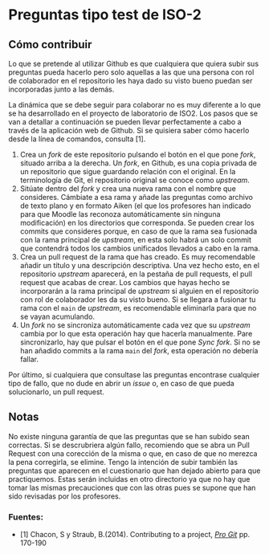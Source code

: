 # Preguntas tipo test de ISO-2

## Cómo contribuir
Lo que se pretende al utilizar Github es que cualquiera que quiera subir sus preguntas pueda hacerlo
pero solo aquellas a las que una persona con rol de colaborador en el repositorio les haya dado su visto
bueno puedan ser incorporadas junto a las demás.

La dinámica que se debe seguir para colaborar no es muy diferente a lo que se ha desarrollado en el proyecto
de laboratorio de ISO2. Los pasos que se van a detallar a continuación se pueden llevar perfectamente a cabo a
través de la aplicación web de Github. Si se quisiera saber cómo hacerlo desde la línea de comandos, consulta [1].

1. Crea un _fork_ de este repositorio pulsando el botón en el que pone _fork_, situado arriba a la derecha. Un _fork_, 
en Github, es una copia privada de un repositorio que sigue guardando relación con el original. En la terminología de Git, el repositorio original
se conoce como _upstream_.
2. Sitúate dentro del _fork_ y crea una nueva rama con el nombre que consideres. Cámbiate a esa rama y añade las preguntas
como archivo de texto plano y en formato Aiken (el que los profesores han indicado para que Moodle las reconoza automáticamente sin ninguna modificación) en los directorios
que corresponda. Se pueden crear los commits que consideres porque, en caso de que la rama sea fusionada con la rama principal de _upstream_, en esta solo habrá un solo commit que contendrá
todos los cambios unificados llevados a cabo en la rama.
3. Crea un pull request de la rama que has creado. Es muy recomendable añadir un título y una descripción descriptiva. Una
vez hecho esto, en el repositorio _upstream_ aparecerá, en la pestaña de pull requests, el pull request que acabas de crear. Los cambios
que hayas hecho se incorporarán a la rama principal de _upstream_ si alguien en el repositorio con rol de colaborador les da su visto bueno.
Si se llegara a fusionar tu rama con el `main` de _upstream_, es recomendable eliminarla para que no se vayan acumulando.
4. Un _fork_ no se sincroniza automáticamente cada vez que su _upstream_ cambia por lo que esta operación hay que hacerla manualmente. Pare sincronizarlo,
hay que pulsar el botón en el que pone _Sync fork_. Si no se han añadido commits a la rama `main` del _fork_, esta operación no debería fallar.

Por último, si cualquiera que consultase las preguntas encontrase cualquier tipo de fallo, que no dude en abrir un _issue_ o, en caso de que
pueda solucionarlo, un pull request.

## Notas
No existe ninguna garantía de que las preguntas que se han subido sean correctas. Si se descrubriera algún fallo, recomiendo que se abra un
Pull Request con una corección de la misma o que, en caso de que no merezca la pena corregirla, se elimine. Tengo la intención de subir también
las preguntas que aparecen en el cuestionario que han dejado abierto para que practiquemos. Estas serán incluidas en otro directorio ya que
no hay que tomar las mismas precauciones que con las otras pues se supone que han sido revisadas por los profesores.

### Fuentes: 
* [1] Chacon, S y Straub, B.(2014). Contributing to a project, [*Pro Git*](https://git-scm.com/book/en/v2/GitHub-Contributing-to-a-Project)  pp. 170-190
